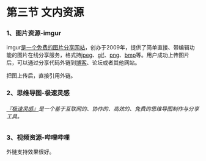# 第三节 文内资源

### 1、图片资源-imgur

imgur[是一个免费的图片分享网站](https://baike.baidu.com/item/imgur/7971306?fr=aladdin)，创办于2009年，提供了简单直接、带编辑功能的图片在线分享服务，格式持[jpeg](https://baike.baidu.com/item/jpeg/213408)、[gif](https://baike.baidu.com/item/gif/217778)、[png](https://baike.baidu.com/item/png/174154)、[bmp](https://baike.baidu.com/item/bmp/35116)等。用户成功上传图片后，可以通过分享代码外链到[博客](https://baike.baidu.com/item/博客/124)、论坛或者其他网站。

把图上传后，直接引用外链。

### 2、思维导图-极速灵感

###### [『极速灵感』](http://jsmind.sinaapp.com/)是一个基于互联网的、协作的、高效的、免费的思维导图制作与分享工具。

### 3、视频资源-哔哩哔哩

外链支持效果很好。